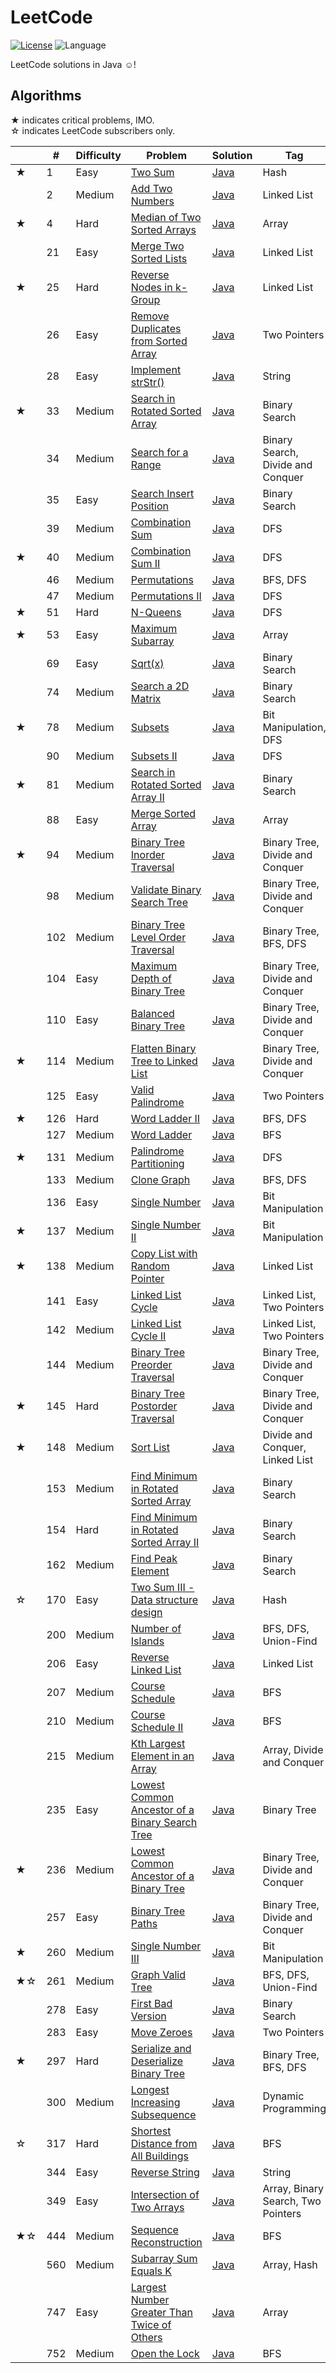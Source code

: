 # LeetCode

[![License](https://img.shields.io/badge/license-GPL%203.0-brightgreen.svg)](./LICENSE)
![Language](https://img.shields.io/badge/language-Java-blue.svg)

LeetCode solutions in Java ☺!

## Algorithms

★ indicates critical problems, IMO.  
☆ indicates LeetCode subscribers only.

| |#|Difficulty|Problem|Solution|Tag| 
|-|-|----------|-------|--------|---|
|★|1|Easy|[Two Sum](https://leetcode.com/problems/two-sum/)|[Java](./algorithms/TwoSum.java)|Hash|
||2|Medium|[Add Two Numbers](https://leetcode.com/problems/add-two-numbers/)|[Java](./algorithms/AddTwoNumbers.java)|Linked List|
|★|4|Hard|[Median of Two Sorted Arrays](https://leetcode.com/problems/median-of-two-sorted-arrays/)|[Java](./algorithms/MedianOfTwoSortedArrays.java)|Array|
||21|Easy|[Merge Two Sorted Lists](https://leetcode.com/problems/merge-two-sorted-lists/)|[Java](./algorithms/MergeTwoSortedLists.java)|Linked List|
|★|25|Hard|[Reverse Nodes in k-Group](https://leetcode.com/problems/reverse-nodes-in-k-group/)|[Java](./algorithms/ReverseNodesInKGroup.java)|Linked List|
||26|Easy|[Remove Duplicates from Sorted Array](https://leetcode.com/problems/remove-duplicates-from-sorted-array/)|[Java](./algorithms/RemoveDuplicatesFromSortedArray.java)|Two Pointers|
||28|Easy|[Implement strStr()](https://leetcode.com/problems/implement-strstr/)|[Java](./algorithms/ImplementStrStr.java)|String|
|★|33|Medium|[Search in Rotated Sorted Array](https://leetcode.com/problems/search-in-rotated-sorted-array/)|[Java](./algorithms/SearchInRotatedSortedArray.java)|Binary Search|
||34|Medium|[Search for a Range](https://leetcode.com/problems/search-for-a-range/)|[Java](./algorithms/SearchForARange.java)|Binary Search, Divide and Conquer|
||35|Easy|[Search Insert Position](https://leetcode.com/problems/search-insert-position/)|[Java](./algorithms/SearchInsertPosition.java)|Binary Search|
||39|Medium|[Combination Sum](https://leetcode.com/problems/combination-sum/)|[Java](./algorithms/CombinationSum.java)|DFS|
|★|40|Medium|[Combination Sum II](https://leetcode.com/problems/combination-sum-ii/)|[Java](./algorithms/CombinationSumII.java)|DFS|
||46|Medium|[Permutations](https://leetcode.com/problems/permutations/)|[Java](./algorithms/Permutations.java)|BFS, DFS|
||47|Medium|[Permutations II](https://leetcode.com/problems/permutations-ii/)|[Java](./algorithms/PermutationsII.java)|DFS|
|★|51|Hard|[N-Queens](https://leetcode.com/problems/n-queens/)|[Java](./algorithms/NQueens.java)|DFS|
|★|53|Easy|[Maximum Subarray](https://leetcode.com/problems/maximum-subarray/)|[Java](./algorithms/MaximumSubarray.java)|Array|
||69|Easy|[Sqrt(x)](https://leetcode.com/problems/sqrtx/)|[Java](./algorithms/SqrtX.java)|Binary Search|
||74|Medium|[Search a 2D Matrix](https://leetcode.com/problems/search-a-2d-matrix/)|[Java](./algorithms/SearchA2DMatrix.java)|Binary Search|
|★|78|Medium|[Subsets](https://leetcode.com/problems/subsets/)|[Java](./algorithms/Subsets.java)|Bit Manipulation, DFS|
||90|Medium|[Subsets II](https://leetcode.com/problems/subsets-ii/)|[Java](./algorithms/SubsetsII.java)|DFS|
|★|81|Medium|[Search in Rotated Sorted Array II](https://leetcode.com/problems/search-in-rotated-sorted-array-ii/)|[Java](./algorithms/SearchInRotatedSortedArrayII.java)|Binary Search|
||88|Easy|[Merge Sorted Array](https://leetcode.com/problems/merge-sorted-array/)|[Java](./algorithms/MergeSortedArray.java)|Array|
|★|94|Medium|[Binary Tree Inorder Traversal](https://leetcode.com/problems/binary-tree-inorder-traversal/)|[Java](./algorithms/BinaryTreeInorderTraversal.java)|Binary Tree, Divide and Conquer|
||98|Medium|[Validate Binary Search Tree](https://leetcode.com/problems/validate-binary-search-tree/)|[Java](./algorithms/ValidateBinarySearchTree.java)|Binary Tree, Divide and Conquer|
||102|Medium|[Binary Tree Level Order Traversal](https://leetcode.com/problems/binary-tree-level-order-traversal/)|[Java](./algorithms/BinaryTreeLevelOrderTraversal.java)|Binary Tree, BFS, DFS|
||104|Easy|[Maximum Depth of Binary Tree](https://leetcode.com/problems/maximum-depth-of-binary-tree/)|[Java](./algorithms/MaximumDepthOfBinaryTree.java)|Binary Tree, Divide and Conquer|
||110|Easy|[Balanced Binary Tree](https://leetcode.com/problems/balanced-binary-tree/)|[Java](./algorithms/BalancedBinaryTree.java)|Binary Tree, Divide and Conquer|
|★|114|Medium|[Flatten Binary Tree to Linked List](https://leetcode.com/problems/flatten-binary-tree-to-linked-list/)|[Java](./algorithms/FlattenBinaryTreeToLinkedList.java)|Binary Tree, Divide and Conquer|
||125|Easy|[Valid Palindrome](https://leetcode.com/problems/valid-palindrome/)|[Java](./algorithms/ValidPalindrome.java)|Two Pointers|
|★|126|Hard|[Word Ladder II](https://leetcode.com/problems/word-ladder-ii/)|[Java](./algorithms/WordLadderII.java)|BFS, DFS|
||127|Medium|[Word Ladder](https://leetcode.com/problems/word-ladder/)|[Java](./algorithms/WordLadder.java)|BFS|
|★|131|Medium|[Palindrome Partitioning](https://leetcode.com/problems/palindrome-partitioning/)|[Java](./algorithms/PalindromePartitioning.java)|DFS|
||133|Medium|[Clone Graph](https://leetcode.com/problems/clone-graph/)|[Java](./algorithms/CloneGraph.java)|BFS, DFS|
||136|Easy|[Single Number](https://leetcode.com/problems/single-number/)|[Java](./algorithms/SingleNumber.java)|Bit Manipulation|
|★|137|Medium|[Single Number II](https://leetcode.com/problems/single-number-ii/)|[Java](./algorithms/SingleNumberII.java)|Bit Manipulation|
|★|138|Medium|[Copy List with Random Pointer](https://leetcode.com/problems/copy-list-with-random-pointer/)|[Java](./algorithms/CopyListWithRandomPointer.java)|Linked List|
||141|Easy|[Linked List Cycle](https://leetcode.com/problems/linked-list-cycle/)|[Java](./algorithms/LinkedListCycle.java)|Linked List, Two Pointers|
||142|Medium|[Linked List Cycle II](https://leetcode.com/problems/linked-list-cycle-ii/)|[Java](./algorithms/LinkedListCycleII.java)|Linked List, Two Pointers|
||144|Medium|[Binary Tree Preorder Traversal](https://leetcode.com/problems/binary-tree-preorder-traversal/)|[Java](./algorithms/BinaryTreePreorderTraversal.java)|Binary Tree, Divide and Conquer|
|★|145|Hard|[Binary Tree Postorder Traversal](https://leetcode.com/problems/binary-tree-postorder-traversal/)|[Java](./algorithms/BinaryTreePostorderTraversal.java)|Binary Tree, Divide and Conquer|
|★|148|Medium|[Sort List](https://leetcode.com/problems/sort-list/)|[Java](./algorithms/SortList.java)|Divide and Conquer, Linked List|
||153|Medium|[Find Minimum in Rotated Sorted Array](https://leetcode.com/problems/find-minimum-in-rotated-sorted-array/)|[Java](./algorithms/FindMinimumInRotatedSortedArray.java)|Binary Search|
||154|Hard|[Find Minimum in Rotated Sorted Array II](https://leetcode.com/problems/find-minimum-in-rotated-sorted-array-ii/)|[Java](./algorithms/FindMinimumInRotatedSortedArrayII.java)|Binary Search|
||162|Medium|[Find Peak Element](https://leetcode.com/problems/find-peak-element/)|[Java](./algorithms/FindPeakElement.java)|Binary Search|
|☆|170|Easy|[Two Sum III - Data structure design](https://leetcode.com/problems/two-sum-iii-data-structure-design/)|[Java](./algorithms/TwoSumIII.java)|Hash|
||200|Medium|[Number of Islands](https://leetcode.com/problems/number-of-islands/)|[Java](./algorithms/NumberOfIslands.java)|BFS, DFS, Union-Find|
||206|Easy|[Reverse Linked List](https://leetcode.com/problems/reverse-linked-list/)|[Java](./algorithms/ReverseLinkedList.java)|Linked List|
||207|Medium|[Course Schedule](https://leetcode.com/problems/course-schedule/)|[Java](./algorithms/CourseSchedule.java)|BFS|
||210|Medium|[Course Schedule II](https://leetcode.com/problems/course-schedule-ii/)|[Java](./algorithms/CourseScheduleII.java)|BFS|
||215|Medium|[Kth Largest Element in an Array](https://leetcode.com/problems/kth-largest-element-in-an-array/)|[Java](./algorithms/KthLargestElementInAnArray.java)|Array, Divide and Conquer|
||235|Easy|[Lowest Common Ancestor of a Binary Search Tree](https://leetcode.com/problems/lowest-common-ancestor-of-a-binary-search-tree/)|[Java](./algorithms/LowestCommonAncestorOfABinarySearchTree.java)|Binary Tree|
|★|236|Medium|[Lowest Common Ancestor of a Binary Tree](https://leetcode.com/problems/lowest-common-ancestor-of-a-binary-tree/)|[Java](./algorithms/LowestCommonAncestorOfABinaryTree.java)|Binary Tree, Divide and Conquer|
||257|Easy|[Binary Tree Paths](https://leetcode.com/problems/binary-tree-paths/)|[Java](./algorithms/BinaryTreePaths.java)|Binary Tree, Divide and Conquer|
|★|260|Medium|[Single Number III](https://leetcode.com/problems/single-number-iii/)|[Java](./algorithms/SingleNumberIII.java)|Bit Manipulation|
|★☆|261|Medium|[Graph Valid Tree](https://leetcode.com/problems/graph-valid-tree/)|[Java](./algorithms/GraphValidTree.java)|BFS, DFS, Union-Find|
||278|Easy|[First Bad Version](https://leetcode.com/problems/first-bad-version/)|[Java](./algorithms/FirstBadVersion.java)|Binary Search|
||283|Easy|[Move Zeroes](https://leetcode.com/problems/move-zeroes/)|[Java](./algorithms/MoveZeroes.java)|Two Pointers|
|★|297|Hard|[Serialize and Deserialize Binary Tree](https://leetcode.com/problems/serialize-and-deserialize-binary-tree/)|[Java](./algorithms/SerializeAndDeserializeBinaryTree.java)|Binary Tree, BFS, DFS|
||300|Medium|[Longest Increasing Subsequence](https://leetcode.com/problems/longest-increasing-subsequence/)|[Java](./algorithms/LongestIncreasingSubsequence.java)|Dynamic Programming|
|☆|317|Hard|[Shortest Distance from All Buildings](https://leetcode.com/problems/shortest-distance-from-all-buildings/)|[Java](./algorithms/ShortestDistanceFromAllBuildings.java)|BFS|
||344|Easy|[Reverse String](https://leetcode.com/problems/reverse-string/)|[Java](./algorithms/ReverseString.java)|String|
||349|Easy|[Intersection of Two Arrays](https://leetcode.com/problems/intersection-of-two-arrays/)|[Java](./algorithms/IntersectionOfTwoArrays.java)|Array, Binary Search, Two Pointers|
|★☆|444|Medium|[Sequence Reconstruction](https://leetcode.com/problems/sequence-reconstruction/)|[Java](./algorithms/SequenceReconstruction.java)|BFS|
||560|Medium|[Subarray Sum Equals K](https://leetcode.com/problems/subarray-sum-equals-k/)|[Java](./algorithms/SubarraySumEqualsK.java)|Array, Hash|
||747|Easy|[Largest Number Greater Than Twice of Others](https://leetcode.com/problems/largest-number-greater-than-twice-of-others/)|[Java](./algorithms/LargestNumberGreaterThanTwiceOfOthers.java)|Array|
||752|Medium|[Open the Lock](https://leetcode.com/problems/open-the-lock/)|[Java](./algorithms/OpenTheLock.java)|BFS|
